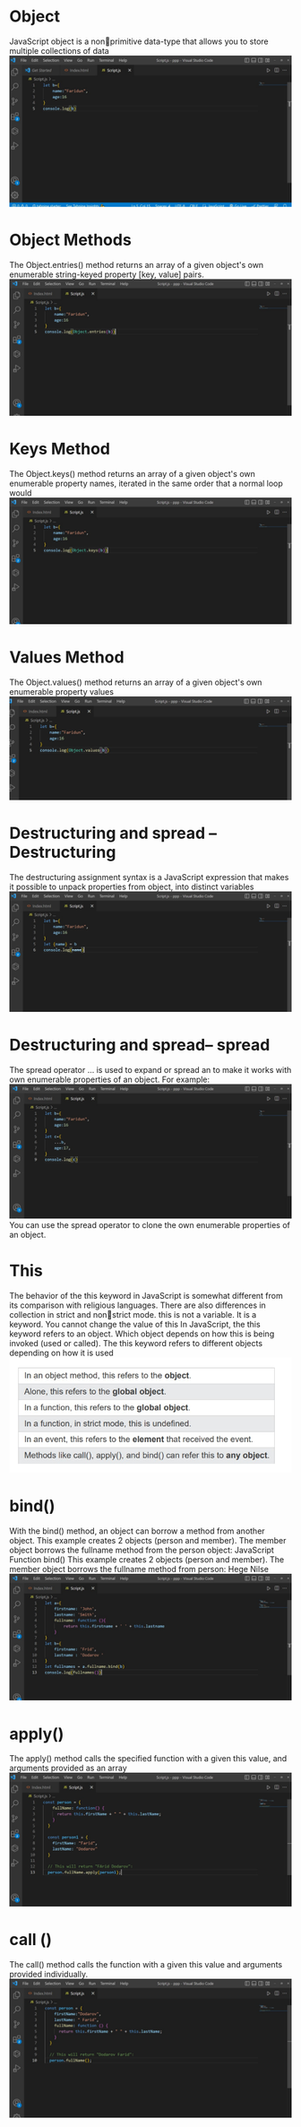 # Object
JavaScript object is a nonprimitive data-type that allows 
you to store multiple 
collections of data
![1](./Image/img-1.jpg)
# Object Methods
The Object.entries() method returns an array of a given 
object's own enumerable string-keyed property [key, 
value] pairs.
![2](./Image/img-2.jpg)


# Keys Method
The Object.keys() method returns an array of a given 
object's own enumerable property names, iterated in 
the same order that a normal loop would
![3](./Image/img-3.jpg)

# Values Method
The Object.values() method returns an array of a given 
object's own enumerable property values
![4](./Image/img-4.jpg)


# Destructuring and spread – Destructuring
The destructuring assignment syntax is a JavaScript expression that makes it 
possible to unpack properties from object, into distinct variables
![5](./Image/img-5.jpg)


# Destructuring and spread– spread
The spread operator ... is used to 
expand or spread an to make it 
works with own enumerable 
properties of an object. 
For example:
![6](./Image/img-6.jpg)
You can use the spread 
operator to clone the own 
enumerable properties of an 
object.

# This
The behavior of the this keyword in JavaScript is
somewhat different from its comparison with religious
languages. 
There are also differences in collection in strict and nonstrict mode.
this is not a variable. It is a keyword. 
You cannot change the value of this
In JavaScript, the this keyword refers to an object.
Which object depends on how this is being invoked (used or called).
The this keyword refers to different objects depending on how it is used
![7](./Image/img-7.jpg)

# bind()
With the bind() method, an object can borrow a method from another object.
This example creates 2 objects (person and member).
The member object borrows the fullname method from the person object:
JavaScript Function bind()
This example creates 2 objects 
(person and member).
The member object borrows the 
fullname method from person:
Hege Nilse
![8](./Image/img-8.jpg)
# apply()
The apply() method calls the specified function with a given this value, 
and arguments provided as an array
![9](./Image/img-9.jpg)
# call ()
The call() method calls the function with a given this value and
arguments provided individually.
![10](./Image/img-10.jpg)